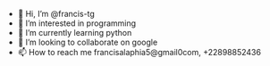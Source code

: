 - 👋 Hi, I’m @francis-tg
- 👀 I’m interested in programming
- 🌱 I’m currently learning python
- 💞️ I’m looking to collaborate on google
- 📫 How to reach me francisalaphia5@gmail0com, +22898852436

<!---
francis-tg/francis-tg is a ✨ special ✨ repository because its `README.md` (this file) appears on your GitHub profile.
You can click the Preview link to take a look at your changes.
--->

